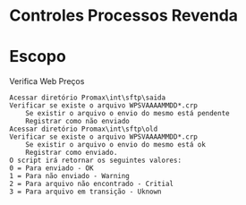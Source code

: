 Controles Processos Revenda
======

Escopo
=====

Verifica Web Preços

	Acessar diretório Promax\int\sftp\saida
	Verificar se existe o arquivo WPSVAAAAMMDD*.crp
		Se existir o arquivo o envio do mesmo está pendente
		Registrar como não enviado
	Acessar diretório Promax\int\sftp\old
	Verificar se existe o arquivo WPSVAAAAMMDD*.crp
		Se existir o arquivo o envio do mesmo está ok
		Registrar como enviado.
	O script irá retornar os seguintes valores:
	0 = Para enviado - OK
	1 = Para não enviado - Warning
	2 = Para arquivo não encontrado - Critial
	3 = Para arquivo em transição - Uknown
